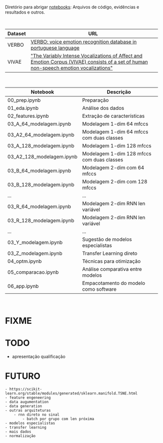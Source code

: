 Diretório para abrigar [notebooks](notebooks/): Arquivos de código, evidências e resultados e outros.

<br>

Dataset | URL
------- | ---
VERBO   | [VERBO: voice emotion recognition database in portuguese language](https://github.com/jrtorresneto/VERBO-emotional-speech-dataset)
VIVAE   | ["The Variably Intense Vocalizations of Affect and Emotion Corpus (VIVAE) consists of a set of human non-speech emotion vocalizations"](https://zenodo.org/record/4066235#.Y08sYiVv9hE)

<br>

Notebook                    | Descrição
--------------------------- | ---------
00_prep.ipynb               | Preparação
01_eda.ipynb                | Análise dos dados
02_features.ipynb           | Extração de características 
03_A_64_modelagem.ipynb     | Modelagem 1-dim 64 mfccs
03_A2_64_modelagem.ipynb    | Modelagem 1-dim 64 mfccs com duas classes
03_A_128_modelagem.ipynb    | Modelagem 1-dim 128 mfccs
03_A2_128_modelagem.ipynb   | Modelagem 1-dim 128 mfccs com duas classes
03_B_64_modelagem.ipynb     | Modelagem 2-dim com 64 mfccs
03_B_128_modelagem.ipynb    | Modelagem 2-dim com 128 mfccs
...                         | ...
03_R_64_modelagem.ipynb     | Modelagem 2-dim RNN len variável
03_R_128_modelagem.ipynb    | Modelagem 2-dim RNN len variável
...                         | ...
03_Y_modelagem.ipynb        | Sugestão de modelos especialistas
03_Z_modelagem.ipynb        | Transfer Learning direto
04_optm.ipynb               | Técnicas para otimização
05_comparacao.ipynb         | Análise comparativa entre modelos
06_app.ipynb                | Empacotamento do modelo como software

<br>

# FIXME

# TODO

- apresentação qualificação

# FUTURO
    - https://scikit-learn.org/stable/modules/generated/sklearn.manifold.TSNE.html
    - feature engeneering
    - data augumentation
    - data generation
    - outras arquiteturas
        - rnn direto no sinal
            - batch por grupo com len próxima
    - modelos especialistas
    - transfer learning
    - mais dados
    - normalização
